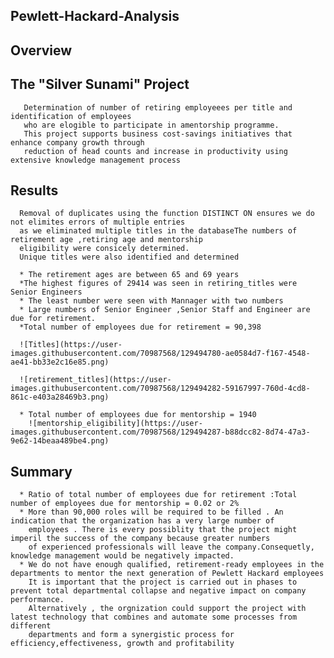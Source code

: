   ## Pewlett-Hackard-Analysis
  ## Overview
  ## The "Silver Sunami" Project
       Determination of number of retiring employeees per title and identification of employees 
       who are elogible to participate in amentorship programme.
       This project supports business cost-savings initiatives that enhance company growth through 
       reduction of head counts and increase in productivity using extensive knowledge management process
   
  ## Results
      Removal of duplicates using the function DISTINCT ON ensures we do not elimites errors of multiple entries 
      as we eliminated multiple titles in the databaseThe numbers of retirement age ,retiring age and mentorship 
      eligibility were consicely determined.
      Unique titles were also identified and determined
      
      * The retirement ages are between 65 and 69 years
      *The highest figures of 29414 was seen in retiring_titles were Senior Engineers
      * The least number were seen with Mannager with two numbers
      * Large numbers of Senior Engineer ,Senior Staff and Engineer are due for retirement.
      *Total number of employees due for retirement = 90,398
      
      ![Titles](https://user-images.githubusercontent.com/70987568/129494780-ae0584d7-f167-4548-ae41-bb33e2c16e85.png)

      ![retirement_titles](https://user-images.githubusercontent.com/70987568/129494282-59167997-760d-4cd8-861c-e403a28469b3.png)
      
      * Total number of employees due for mentorship = 1940
        ![mentorship_eligibility](https://user-images.githubusercontent.com/70987568/129494287-b88dcc82-8d74-47a3-9e62-14beaa489be4.png)   
        
   ## Summary
    
      * Ratio of total number of employees due for retirement :Total number of employees due for mentorship = 0.02 or 2%
      * More than 90,000 roles will be required to be filled . An indication that the organization has a very large number of
        employees . There is every possiblity that the project might imperil the success of the company because greater numbers 
        of experienced professionals will leave the company.Consequetly, knowledge management would be negatively impacted.
      * We do not have enough qualified, retirement-ready employees in the departments to mentor the next generation of Pewlett Hackard employees
        It is important that the project is carried out in phases to prevent total departmental collapse and negative impact on company performance.
        Alternatively , the orgnization could support the project with latest technology that combines and automate some processes from different 
        departments and form a synergistic process for efficiency,effectiveness, growth and profitability





























